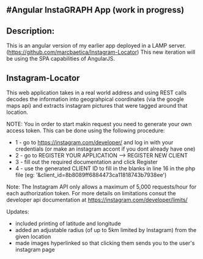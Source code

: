 #Angular InstaGRAPH App (work in progress)
-

Description:
-
This is an angular version of my earlier app deployed in a LAMP server. (https://github.com/marcbaetica/Instagram-Locator)
This new iteration will be using the SPA capabilities of AngularJS.

Instagram-Locator
-
This web application takes in a real world address and using REST calls decodes the information into geograhpical coordinates (via the google maps api) and extracts instagram pictures that were tagged around that location.

NOTE:
You in order to start makin request you need to generate your own access token. This can be done using the following procedure:
- 1 - go to https://instagram.com/developer/ and log in with your credentials (or make an instagram accont if you dont already have one)
- 2 - go to REGISTER YOUR APPLICATION --> REGISTER NEW CLIENT
- 3 - fill out the required documentation and click Register
- 4 - use the generated CLIENT ID to fill in the blanks in line 16 in the php file (eg: '&client_id=8b8089ff6884473ca11818743b7938ee')


Note: The Instagram API only allows a maximum of 5,000 requests/hour for each authorization token. For more details on limitations consut the developer api documentation at https://instagram.com/developer/limits/

Updates: 
- included printing of latitude and longitude
- added an adjustable radius (of up to 5km limited by Instagram) from the given location
- made images hyperlinked so that clicking them sends you to the user's instagram page
